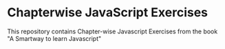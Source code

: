 # Chapterwise JavaScript Exercises

This repository contains Chapter-wise Javascript Exercises from the book "A Smartway to learn Javascript"
